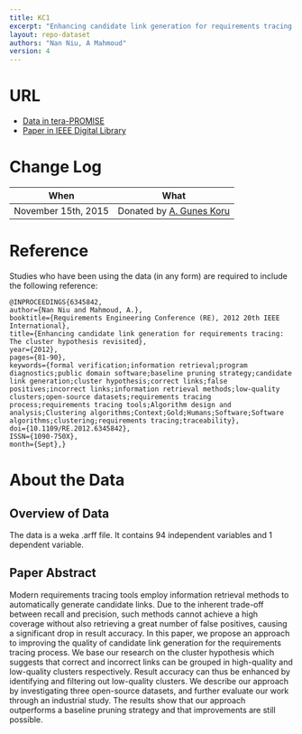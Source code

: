 ```yaml
---
title: KC1
excerpt: "Enhancing candidate link generation for requirements tracing: The cluster hypothesis revisited"
layout: repo-dataset
authors: "Nan Niu, A Mahmoud"
version: 4
---
```


# URL

* [Data in tera-PROMISE](https://terapromise.csc.ncsu.edu/!/#repo/view/head/defect/mccabehalsted/kc/kc1)
* [Paper in IEEE Digital Library](http://ieeexplore.ieee.org/xpl/articleDetails.jsp?arnumber=6345842)

# Change Log

When | What
---- | ----
November 15th, 2015 | Donated by [A. Gunes Koru](mailto:gkoru@umbc.edu)

# Reference

Studies who have been using the data (in any form) are required to include the following reference:

```
@INPROCEEDINGS{6345842,
author={Nan Niu and Mahmoud, A.},
booktitle={Requirements Engineering Conference (RE), 2012 20th IEEE International},
title={Enhancing candidate link generation for requirements tracing: The cluster hypothesis revisited},
year={2012},
pages={81-90},
keywords={formal verification;information retrieval;program diagnostics;public domain software;baseline pruning strategy;candidate link generation;cluster hypothesis;correct links;false positives;incorrect links;information retrieval methods;low-quality clusters;open-source datasets;requirements tracing process;requirements tracing tools;Algorithm design and analysis;Clustering algorithms;Context;Gold;Humans;Software;Software algorithms;clustering;requirements tracing;traceability},
doi={10.1109/RE.2012.6345842},
ISSN={1090-750X},
month={Sept},}
```

# About the Data

## Overview of Data

The data is a weka .arff file. It contains 94 independent variables and 1 dependent variable.

## Paper Abstract

Modern requirements tracing tools employ information retrieval methods to automatically generate candidate links. Due to the inherent trade-off between recall and precision, such methods cannot achieve a high coverage without also retrieving a great number of false positives, causing a significant drop in result accuracy. In this paper, we propose an approach to improving the quality of candidate link generation for the requirements tracing process. We base our research on the cluster hypothesis which suggests that correct and incorrect links can be grouped in high-quality and low-quality clusters respectively. Result accuracy can thus be enhanced by identifying and filtering out low-quality clusters. We describe our approach by investigating three open-source datasets, and further evaluate our work through an industrial study. The results show that our approach outperforms a baseline pruning strategy and that improvements are still possible.
